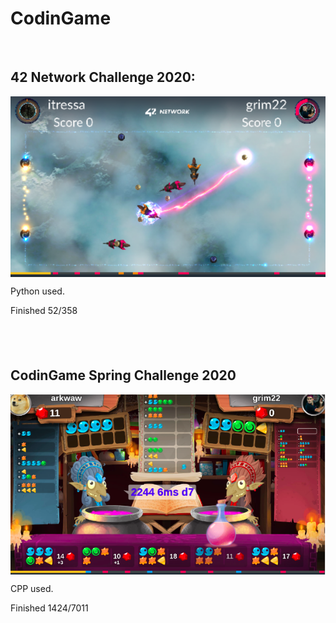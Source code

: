 <!DOCTYPE html>
<html>

</head>

<body>
    <h1>CodinGame</h1>
    <p><br></p>
    <h2>42 Network Challenge 2020: </h2>
    <img align="center" src="https://github.com/Grim22/CodinGame/blob/main/42%20Network%20Challenge%202020/play_42.png" alt="Screenshot of the game" />
    <p>Python used.&nbsp;</p>
    <p>Finished 52/358</p>
    <h2><br></h2>
    <h2>CodinGame Spring Challenge 2020&nbsp;</h2>
    <img align="center" src="https://github.com/Grim22/CodinGame/blob/main/Fall%20Challenge%202020/play_fall.png" alt="Screenshot of the game" />
    <p>CPP used.&nbsp;</p>
    <p>Finished 1424/7011</p>
</body>

</html>
